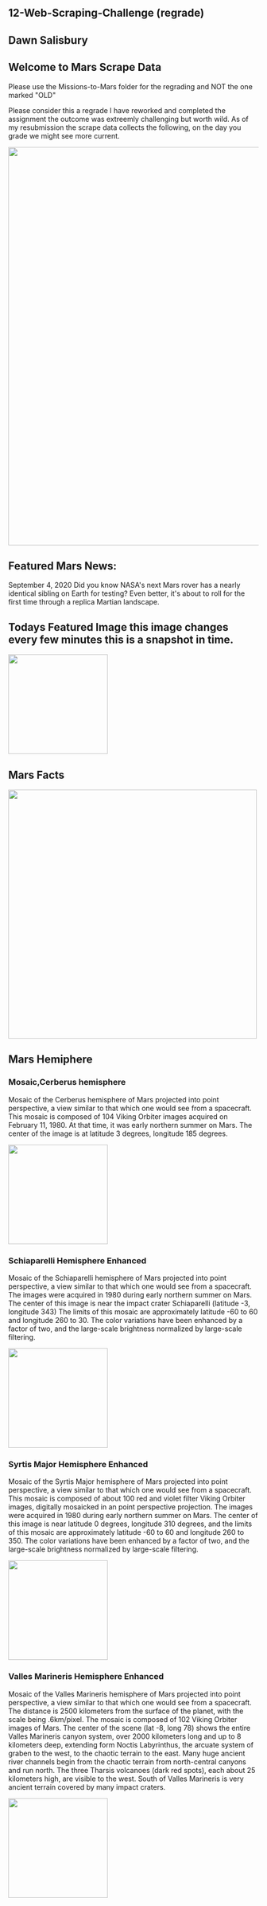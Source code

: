 ## 12-Web-Scraping-Challenge (regrade)

## Dawn Salisbury

## Welcome to Mars Scrape Data

Please use the Missions-to-Mars folder for the regrading and NOT the one marked "OLD"

Please consider this a regrade I have reworked and completed the assignment the outcome was extreemly challenging but worth wild.
As of my resubmission the scrape data collects the following, on the day you grade we might see more current. 

<img src="https://github.com/dsalisbury1141/Web-Scraping-Challenge/blob/master/Missions_to_Mars/Images/earth-mars.jpg" width="800">

## Featured Mars News: 
September 4, 2020
Did you know NASA's next Mars rover has a nearly identical sibling on Earth for testing? Even better, it's about to roll for the first time through a replica Martian landscape.

## Todays Featured Image this image changes every few minutes this is a snapshot in time. 
<img src="https://github.com/dsalisbury1141/Web-Scraping-Challenge/blob/master/Missions_to_Mars/Images/todays.jpg" width="200">

## Mars Facts

<img src="https://github.com/dsalisbury1141/Web-Scraping-Challenge/blob/master/Missions_to_Mars/Images/mars_facts.PNG" width="500">

## Mars Hemiphere 

### Mosaic,Cerberus hemisphere
Mosaic of the Cerberus hemisphere of Mars projected into point perspective, a view similar to that which one would see from a spacecraft. This mosaic is composed of 104 Viking Orbiter images acquired on February 11, 1980. At that time, it was early northern summer on Mars. The center of the image is at latitude 3 degrees, longitude 185 degrees.

<img src="https://github.com/dsalisbury1141/Web-Scraping-Challenge/blob/master/Missions_to_Mars/Images/1Cerberus.jpg" width="200">

### Schiaparelli Hemisphere Enhanced
Mosaic of the Schiaparelli hemisphere of Mars projected into point perspective, a view similar to that which one would see from a spacecraft. The images were acquired in 1980 during early northern summer on Mars. The center of this image is near the impact crater Schiaparelli (latitude -3, longitude 343) The limits of this mosaic are approximately latitude -60 to 60 and longitude 260 to 30. The color variations have been enhanced by a factor of two, and the large-scale brightness normalized by large-scale filtering.

<img src="https://github.com/dsalisbury1141/Web-Scraping-Challenge/blob/master/Missions_to_Mars/Images/2schiaparelli_enhanced.jpg" width="200">

### Syrtis Major Hemisphere Enhanced
Mosaic of the Syrtis Major hemisphere of Mars projected into point perspective, a view similar to that which one would see from a spacecraft. This mosaic is composed of about 100 red and violet filter Viking Orbiter images, digitally mosaicked in an point perspective projection. The images were acquired in 1980 during early northern summer on Mars. The center of this image is near latitude 0 degrees, longitude 310 degrees, and the limits of this mosaic are approximately latitude -60 to 60 and longitude 260 to 350. The color variations have been enhanced by a factor of two, and the large-scale brightness normalized by large-scale filtering.  

<img src="https://github.com/dsalisbury1141/Web-Scraping-Challenge/blob/master/Missions_to_Mars/Images/3syrtis_major_enhanced.jpg" width="200">

### Valles Marineris Hemisphere Enhanced
Mosaic of the Valles Marineris hemisphere of Mars projected into point perspective, a view similar to that which one would see from a spacecraft. The distance is 2500 kilometers from the surface of the planet, with the scale being .6km/pixel. The mosaic is composed of 102 Viking Orbiter images of Mars. The center of the scene (lat -8, long 78) shows the entire Valles Marineris canyon system, over 2000 kilometers long and up to 8 kilometers deep, extending form Noctis Labyrinthus, the arcuate system of graben to the west, to the chaotic terrain to the east. Many huge ancient river channels begin from the chaotic terrain from north-central canyons and run north. The three Tharsis volcanoes (dark red spots), each about 25 kilometers high, are visible to the west. South of Valles Marineris is very ancient terrain covered by many impact craters.

<img src="https://github.com/dsalisbury1141/Web-Scraping-Challenge/blob/master/Missions_to_Mars/Images/4valles_marineris_enhanced.jpg" width="200">
